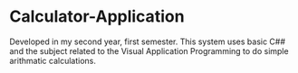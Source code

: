 # Calculator-Application
Developed in my second year, first semester. This system uses basic C## and the subject related to the Visual Application Programming to do simple  arithmatic calculations.
